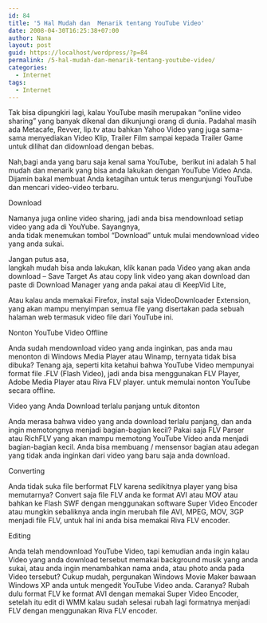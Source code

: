 ```yaml
---
id: 84
title: '5 Hal Mudah dan  Menarik tentang YouTube Video'
date: 2008-04-30T16:25:38+07:00
author: Nana
layout: post
guid: https://localhost/wordpress/?p=84
permalink: /5-hal-mudah-dan-menarik-tentang-youtube-video/
categories:
  - Internet
tags:
  - Internet
---
```

Tak bisa dipungkiri lagi, kalau YouTube masih merupakan “online video sharing” yang banyak dikenal dan dikunjungi orang di dunia. Padahal masih ada Metacafe, Revver, lip.tv atau bahkan Yahoo Video yang juga sama-sama menyediakan Video Klip, Trailer Film sampai kepada Trailer Game untuk dilihat dan didownload dengan bebas.

Nah,bagi anda yang baru saja kenal sama YouTube,  berikut ini adalah 5 hal mudah dan menarik yang bisa anda lakukan dengan YouTube Video Anda. Dijamin bakal membuat Anda ketagihan untuk terus mengunjungi YouTube dan mencari video-video terbaru.

Download

Namanya juga online video sharing, jadi anda bisa mendownload setiap video yang ada di YouYube. Sayangnya,  
anda tidak menemukan tombol “Download” untuk mulai mendownload video yang anda sukai.

Jangan putus asa,  
langkah mudah bisa anda lakukan, klik kanan pada Video yang akan anda download – Save Target As atau copy link video yang akan download dan paste di Download Manager yang anda pakai atau di KeepVid Lite,

Atau kalau anda memakai Firefox, instal saja VideoDownloader Extension, yang akan mampu menyimpan semua file yang disertakan pada sebuah halaman web termasuk video file dari YouTube ini.

Nonton YouTube Video Offline

Anda sudah mendownload video yang anda inginkan, pas anda mau menonton di Windows Media Player atau Winamp, ternyata tidak bisa dibuka? Tenang aja, seperti kita ketahui bahwa YouTube Video mempunyai format file .FLV (Flash Video), jadi anda bisa menggunakan FLV Player, Adobe Media Player atau Riva FLV player. untuk memulai nonton YouTube secara offline.

Video yang Anda Download terlalu panjang untuk ditonton

Anda merasa bahwa video yang anda download terlalu panjang, dan anda ingin memotongnya menjadi bagian-bagian kecil? Pakai saja FLV Parser atau RichFLV yang akan mampu memotong YouTube Video anda menjadi bagian-bagian kecil. Anda bisa membuang / mensensor bagian atau adegan yang tidak anda inginkan dari video yang baru saja anda download.

Converting

Anda tidak suka file berformat FLV karena sedikitnya player yang bisa memutarnya? Convert saja file FLV anda ke format AVI atau MOV atau bahkan ke Flash SWF dengan menggunakan software Super Video Encoder atau mungkin sebaliknya anda ingin merubah file AVI, MPEG, MOV, 3GP menjadi file FLV, untuk hal ini anda bisa memakai Riva FLV encoder.

Editing

Anda telah mendownload YouTube Video, tapi kemudian anda ingin kalau Video yang anda download tersebut memakai background musik yang anda sukai, atau anda ingin menambahkan nama anda, atau photo anda pada Video tersebut? Cukup mudah, pergunakan Windows Movie Maker bawaan Windows XP anda untuk mengedit YouTube Video anda. Caranya? Rubah dulu format FLV ke format AVI dengan memakai Super Video Encoder,  
setelah itu edit di WMM kalau sudah selesai rubah lagi formatnya menjadi FLV dengan menggunakan Riva FLV encoder.